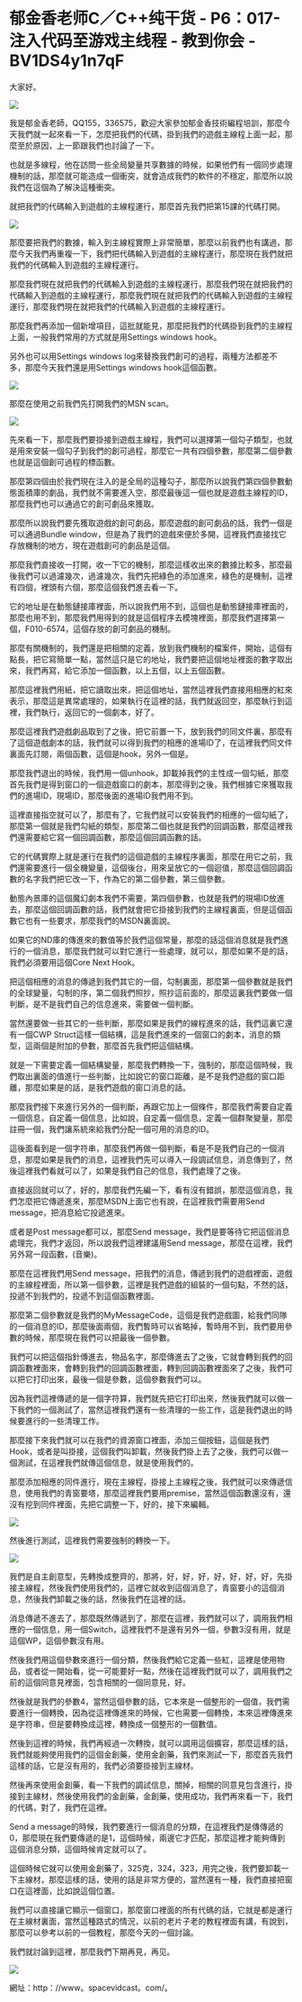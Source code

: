 # 郁金香老师C／C++纯干货 - P6：017-注入代码至游戏主线程 - 教到你会 - BV1DS4y1n7qF

大家好。

![](img/a9e340147e23b239bb37427a8f8ee045_1.png)

我是郁金香老師，QQ155，336575，歡迎大家參加郁金香技術編程培訓，那麼今天我們就一起來看一下，怎麼把我們的代碼，掛到我們的遊戲主線程上面一起，那麼至於原因，上一節跟我們也討論了一下。

也就是多線程，他在訪問一些全局變量共享數據的時候，如果他們有一個同步處理機制的話，那麼就可能造成一個衝突，就會造成我們的軟件的不穩定，那麼所以說我們在這個為了解決這種衝突。

就把我們的代碼輸入到遊戲的主線程運行，那麼首先我們把第15課的代碼打開。

![](img/a9e340147e23b239bb37427a8f8ee045_3.png)

那麼要把我們的數據，輸入到主線程實際上非常簡單，那麼以前我們也有講過，那麼今天我們再重複一下，我們把代碼輸入到遊戲的主線程運行，那麼現在我們就把我們的代碼輸入到遊戲的主線程運行。

那麼我們現在就把我們的代碼輸入到遊戲的主線程運行，那麼我們現在就把我們的代碼輸入到遊戲的主線程運行，那麼我們現在就把我們的代碼輸入到遊戲的主線程運行，那麼我們現在就把我們的代碼輸入到遊戲的主線程運行。

那麼我們再添加一個新增項目，這批就能見，那麼把我們的代碼掛到我們的主線程上面，一般我們常用的方式就是用Settings windows hook。

另外也可以用Settings windows log來替換我們創可的過程，兩種方法都差不多，那麼今天我們還是用Settings windows hook這個函數。



![](img/a9e340147e23b239bb37427a8f8ee045_5.png)

那麼在使用之前我們先打開我們的MSN scan。

![](img/a9e340147e23b239bb37427a8f8ee045_7.png)

先來看一下，那麼我們要掛接到遊戲主線程，我們可以選擇第一個勾子類型，也就是用來安裝一個勾子到我們的創可過程，那麼它一共有四個參數，那麼第二個參數也就是這個創可過程的標函數。

那麼第四個由於我們現在注入的是全局的這種勾子，那麼所以說我們第四個參數動態面積庫的劇品，我們就不需要進入空，那麼最後這一個也就是遊戲主線程的ID，那麼我們也可以通過它的創可劇品來獲取。

那麼所以說我們要先獲取遊戲的創可劇品，那麼遊戲的創可劇品的話，我們一個是可以通過Bundle window，但是為了我們的遊戲來便於多開，這裡我們直接找它存放機制的地方，現在遊戲創可的劇品是這個。

那麼我們直接收一打開，收一下它的機制，那麼這樣收出來的數據比較多，那麼最後我們可以過濾幾次，過濾幾次，我們先把綠色的添加進來，綠色的是機制，這裡有四個，裡頭有六個，那麼這個我們進去看一下。

它的地址是在動態鏈接庫裡面，所以說我們用不到，這個也是動態鏈接庫裡面的，那麼也用不到，那麼我們用得到的就是這個程序去模塊裡面，那麼我們選擇第一個，F010-6574，這個存放的創可劇品的機制。

那麼有關機制的，我們還是把相關的定義，放到我們機制的檔案件，開始，這個有點長，把它寫簡單一點，當然這只是它的地址，我們要把這個地址裡面的數字取出來，我們再寫，給它添加一個函數，以上五個，以上五個函數。

那麼這裡我們用紙，把它讀取出來，把這個地址，當然這裡我們直接用相應的紅來表示，那麼這是異常處理的，如果執行在這裡的話，我們就返回空，那麼執行到這裡，我們執行，返回它的一個劇本，好了。

那麼這裡我們遊戲劇品取到了之後，把它前置一下，放到我們的同文件裏，那麼有了這個遊戲劇本的話，我們就可以得到我們的相應的進場ID了，在這裡我們同文件裏面先訂閱，兩個函數，這個是hook，另外一個是。

那麼我們退出的時候，我們用一個unhook，卸載掉我們的主性成一個勾紙，那麼首先我們是得到窗口的一個遊戲窗口的劇本，那麼得到之後，我們根據它來獲取我們的進場ID，現場ID，那麼後面的進場ID我們用不到。

這裡直接指空就可以了，那麼有了，它我們就可以安裝我們的相應的一個勾紙了，那麼第一個就是我們勾紙的類型，那麼第二個也就是我們的回調函數，那麼這裡我們還需要給它寫一個回調函數，那麼這個回調函數的話。

它的代碼實際上就是運行在我們的這個遊戲的主線程序裏面，那麼在用它之前，我們還需要進行一個全機變量，這個後台，用來呈放它的一個迴值，那麼這個回調函數的名字我們把它改一下，作為它的第二個參數，第三個參數。

動態內景庫的這個魔幻劇本我們不需要，第四個參數，也就是我們的現場ID放進去，那麼這個回調函數的話，我們就會把它掛接到我們的主線程裏面，但是這個函數它也有一些要求，那麼我們的MSDN裏面說。

如果它的ND庫的傳進來的數值等於我們這個常量，那麼的話這個消息就是我們進行的一個消息，那麼我們就可以對它進行一些處理，就可以，那麼如果不是的話，我們必須要用這個Core Next Hook。

把這個相應的消息的傳遞到我們其它的一個，勾制裏面，那麼第一個參數就是我們的全球變量，勾制的序，第二個我們照抄，照抄這前面的，那麼這裏我們要做一個判斷，是不是我們自己的信息進來，需要做一個判斷。

當然還要做一些其它的一些判斷，那麼如果是我們的線程進來的話，我們這裏它還有一個CWP Struct這樣一個結構，這是我們進來的一個窗口的劇本，消息的類型，這兩個是附加的參數，那麼首先我們把這個結構。

就是一下需要定義一個結構變量，那麼我們轉換一下，強制的，那麼這個時候，我們取出裏面的值進行一些判斷，比如說它的窗口距離，是不是我們遊戲的窗口距離，那麼如果是的話，是我們遊戲的窗口消息的話。

那麼我們接下來進行另外的一個判斷，再跟它加上一個條件，那麼我們需要自定義一個信息，自定義一個信息，比如說，自定義一個信息，定義一個群聚變量，那麼註冊一個，我們讓系統來給我們分配一個可用的消息的ID。

這後面看到是一個字符串，那麼我們再做一個判斷，看是不是我們自己的一個消息，那麼如果是我們的消息，這裡我們先可以導入一段調試信息，消息傳到了，然後這裡我們看就可以了，如果是我們自己的信息，我們處理了之後。

直接返回就可以了，好的，那麼我們先編一下，看有沒有錯誤，那麼這個消息，我們怎麼把它傳遞進來，那麼MSDN上面它也有說，在這裡我們需要用Send message，把消息給它投遞進來。

或者是Post message都可以，那麼Send message，我們是要等待它把這個消息處理完，我們才返回，所以說我們這裡建議用Send message，那麼在這裡，我們另外寫一段函數，(音樂)。

那麼在這裡我們用Send message，把我們的消息，傳遞到我們的遊戲裡面，遊戲的主線程裡面，所以第一個參數，這裡是我們遊戲的組裝的一個句點，不然的話，投遞不到我們的，投遞不到這個函數裡面。

那麼第二個參數就是我們的MyMessageCode，這個是我們遊戲圖，給我們同隊的一個消息的ID，那麼後面兩個，我們暫時可以省略掉，暫時用不到，我們要用參數的時候，那麼現在我們可以把最後一個參數。

我們可以把這個指針傳進去，物品名字，那麼傳進去了之後，它就會轉到我們的回調函數裡面來，會轉到我們的回調函數裡面，轉到回調函數裡面來了之後，我們可以把它打印出來，最後一個是參數，這個參數我們可以。

因為我們這裡傳遞的是一個字符算，我們就先把它打印出來，然後我們就可以做一下我們的一個測試了，當然這裡我們還有一些清理的一些工作，這是我們退出的時候要進行的一些清理工作。

那麼接下來我們就可以在我們的資源窗口裡面，添加三個按鈕，這個是我們Hook，或者是叫掛接，這個我們叫卸載，然後我們掛上去了之後，我們可以做一個測試，在這裡我們就傳這個信息，就是使用我們的。

那麼添加相應的同件進行，現在主線程，掛接上主線程之後，我們就可以來傳遞信息，使用我們的青窗要塔，那麼這裡我們要用premise，當然這個函數還沒有，還沒有挖到同件裡面，先把它調整一下，好的，接下來編輯。



![](img/a9e340147e23b239bb37427a8f8ee045_9.png)

然後進行測試，這裡我們需要強制的轉換一下。

![](img/a9e340147e23b239bb37427a8f8ee045_11.png)

我們是自主創意型，先轉換成整齊的，那將，好，好，好，好，好，好，好，先掛接主線程，然後我們使用我們的，這裡它就收到這個消息了，青窗要小的這個消息，然後我們卸載之後的話，然後我們在這裡的話。

消息傳遞不進去了，那麼既然傳遞到了，那麼在這裡，我們就可以了，調用我們相應的一個信息，用一個Switch，這裡我們不是還有另外一個，參數3沒有用，就是這個WP，這個參數沒有用。

然後我們用這個參數來進行一個分類，然後我們給它定義一些紅，這裡是使用物品，或者從一開始看，從一可能要好一點，然後在這裡我們就可以了，調用我們之前的這個同意見裡面，包含相關的一個同意見，好。

然後就是我們的參數4，當然這個參數的話，它本來是一個整形的一個值，我們需要進行一個轉換，因為從這裡傳進來的時候，它也需要一個轉換，本來這裡傳進來是字符串，但是要轉換成這裡，轉換成一個整形的一個數值。

然後到這裡的時候，我們再經過一次轉換，就可以調用這個擴容，那麼這樣的話，我們就能夠使用我們的這個金創藥，使用金創藥，我們來測試一下，那麼首先我們這樣的話，它是沒有用的，我們必須要掛接到主線材。

然後再來使用金創藥，看一下我們的調試信息，關掉，相關的同意見包含進行，掛接到主線材，然後使用我們的金創藥，金創藥，使用成功，我們再來看一下，我們的代碼，對了，我們在這裡。

Send a message的時候，我們要進行一個消息的分類，在這裡我們是傳傳遞的0，那麼現在我們要傳遞的是1，這個時候，兩邊它才匹配，那麼這裡才能夠傳到這個消息分類，這個時候肯定就可以了。

這個時候它就可以使用金創藥了，325克，324，323，用完之後，我們要卸載一下主線材，那麼這樣的話，使用的話是非常方便的，當然還有一種，我們直接把窗口在這裡面，比如說這個位置。

我們可以直接讓它顯示一個窗口，那麼窗口裡面的所有代碼的話，它就是都是運行在主線材裏面，當然這種路式的情況，以前的老片子老的教程裡面有講，有說到，那麼可以參考以前的一個教程，那麼今天的一個討論。

我們就討論到這裡，那麼我們下期再見，再见。

![](img/a9e340147e23b239bb37427a8f8ee045_13.png)

網址：http：//www。spacevidcast。com/。